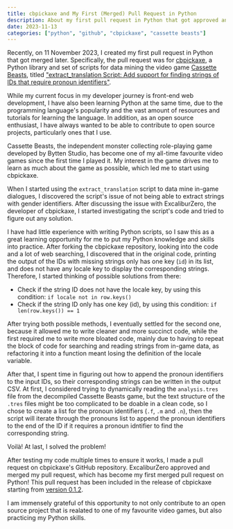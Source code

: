 ```yaml
---
title: cbpickaxe and My First (Merged) Pull Request in Python
description: About my first pull request in Python that got approved and merged.
date: 2023-11-13
categories: ["python", "github", "cbpickaxe", "cassette beasts"]
---
```


Recently, on 11 November 2023, I created my first pull request in Python that got merged later. Specifically, the pull request was for [cbpickaxe](https://github.com/ExcaliburZero/cbpickaxe), a Python library and set of scripts for data mining the video game [Cassette Beasts](https://www.cassettebeasts.com/), titled ["extract\_translation Script: Add support for finding strings of IDs that require pronoun identifiers"](https://github.com/ExcaliburZero/cbpickaxe/pull/3).

While my current focus in my developer journey is front-end web development, I have also been learning Python at the same time, due to the programming language's popularity and the vast amount of resources and tutorials for learning the language. In addition, as an open source enthusiast, I have always wanted to be able to contribute to open source projects, particularly ones that I use.

Cassette Beasts, the independent monster collecting role-playing game developed by Bytten Studio, has become one of my all-time favourite video games since the first time I played it. My interest in the game drives me to learn as much about the game as possible, which led me to start using cbpickaxe.

When I started using the `extract_translation` script to data mine in-game dialogues, I discovered the script's issue of not being able to extract strings with gender identifiers. After discussing the issue with ExcaliburZero, the developer of cbpickaxe, I started investigating the script's code and tried to figure out any solution.

I have had little experience with writing Python scripts, so I saw this as a great learning opportunity for me to put my Python knowledge and skills into practice. After forking the cbpickaxe repository, looking into the code and a lot of web searching, I discovered that in the original code, printing the output of the IDs with missing strings only has one key (`id`) in its list, and does not have any locale key to display the corresponding strings. Therefore, I started thinking of possible solutions from there:

* Check if the string ID does not have the locale key, by using this condition: `if locale not in row.keys()`
* Check if the string ID only has one key (id), by using this condition: `if len(row.keys()) == 1`

After trying both possible methods, I eventually settled for the second one, because it allowed me to write cleaner and more succinct code, while the first required me to write more bloated code, mainly due to having to repeat the block of code for searching and reading strings from in-game data, as refactoring it into a function meant losing the definition of the locale variable.

After that, I spent time in figuring out how to append the pronoun identifiers to the input IDs, so their corresponding strings can be written in the output CSV. At first, I considered trying to dynamically reading the `analysis.tres` file from the decompiled Cassette Beasts game, but the text structure of the `.tres` files might be too complicated to be doable in a clean code, so I chose to create a list for the pronoun identifiers (`.f`, `.m` and `.n`), then the script will iterate through the pronouns list to append the pronoun identifiers to the end of the ID if it requires a pronoun idntifier to find the corresponding string.

Voilà! At last, I solved the problem!

After testing my code multiple times to ensure it works, I made a pull request on cbpickaxe's GitHub repository. ExcaliburZero approved and merged my pull request, which has become my first merged pull request on Python! This pull request has been included in the release of cbpickaxe starting from [version 0.1.2](https://github.com/ExcaliburZero/cbpickaxe/releases/tag/v0.1.2).

I am immensely grateful of this opportunity to not only contribute to an open source project that is realated to one of my favourite video games, but also practicing my Python skills.